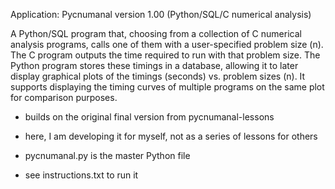 Application: Pycnumanal version 1.00  (Python/SQL/C numerical analysis)

A Python/SQL program that, choosing from a collection of C numerical analysis programs, calls one of them with a user-specified problem size (n). The C program outputs the time required to run with that problem size. The Python program stores these timings in a database, allowing it to later display graphical plots of the timings (seconds) vs. problem sizes (n). It supports displaying the timing curves of multiple programs on the same plot for comparison purposes.

- builds on the original final version from pycnumanal-lessons
- here, I am developing it for myself, not as a series of lessons for others

- pycnumanal.py is the master Python file

- see instructions.txt to run it

